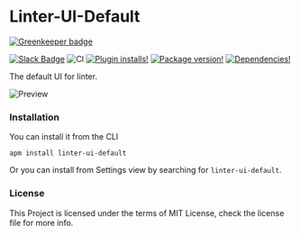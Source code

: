 # Linter-UI-Default

[![Greenkeeper badge](https://badges.greenkeeper.io/steelbrain/linter-ui-default.svg)](https://greenkeeper.io/)

[![Slack Badge](https://img.shields.io/badge/chat-atom.io%20slack-blue.svg?style=flat-square)](http://atom-slack.herokuapp.com/)
![CI](https://github.com/steelbrain/linter-ui-default/workflows/CI/badge.svg)
[![Plugin installs!](https://img.shields.io/apm/dm/linter-ui-default.svg?style=flat-square)](https://atom.io/packages/linter-ui-default)
[![Package version!](https://img.shields.io/apm/v/linter-ui-default.svg?style=flat-square)](https://atom.io/packages/linter-ui-default)
[![Dependencies!](https://img.shields.io/david/steelbrain/linter-ui-default.svg?style=flat-square)](https://david-dm.org/steelbrain/linter-ui-default)

The default UI for linter.

![Preview](https://cloud.githubusercontent.com/assets/4278113/23879933/1ab17e2a-0872-11e7-803d-3fe0ccfc6790.gif)

### Installation

You can install it from the CLI

```
apm install linter-ui-default
```

Or you can install from Settings view by searching for `linter-ui-default`.

### License

This Project is licensed under the terms of MIT License, check the license file for more info.
